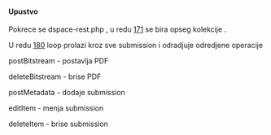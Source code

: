 <h4>Upustvo</h4>

<p>
 Pokrece se dspace-rest.php , u redu <a href="https://github.com/kovmisa/dspace-kg/blob/master/php-dspace-api/dspace-rest.php#L171">171<a/> se bira opseg kolekcije .
</p>
<p>
U redu <a href="https://github.com/kovmisa/dspace-kg/blob/master/php-dspace-api/dspace-rest.php#L180">180</a> loop prolazi kroz sve submission i odradjuje odredjene operacije 
</p>

<p>
postBitstream - postavlja PDF
</p>
<p>
deleteBitstream - brise PDF
</p>
<p>
postMetadata - dodaje submission
</p>
<p>
editItem - menja submission
</p>
<p>
deleteItem - brise submission
</p>

